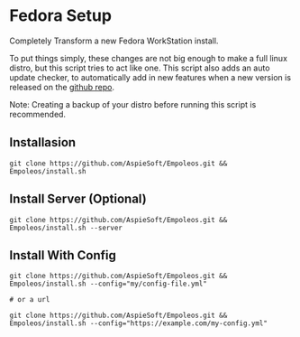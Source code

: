 # Fedora Setup

Completely Transform a new Fedora WorkStation install.

To put things simply, these changes are not big enough to make a full linux distro, but this script tries to act like one.
This script also adds an auto update checker, to automatically add in new features when a new version is released on the [github repo](https://github.com/AspieSoft/Empoleos).

Note: Creating a backup of your distro before running this script is recommended.

## Installasion

```shell
git clone https://github.com/AspieSoft/Empoleos.git && Empoleos/install.sh
```

## Install Server (Optional)

```shell
git clone https://github.com/AspieSoft/Empoleos.git && Empoleos/install.sh --server
```

## Install With Config

```shell
git clone https://github.com/AspieSoft/Empoleos.git && Empoleos/install.sh --config="my/config-file.yml"

# or a url

git clone https://github.com/AspieSoft/Empoleos.git && Empoleos/install.sh --config="https://example.com/my-config.yml"
```
